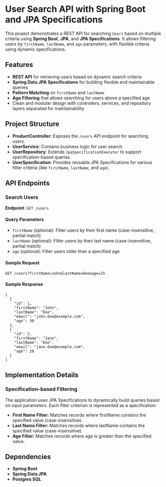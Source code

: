 # User Search API with Spring Boot and JPA Specifications

This project demonstrates a REST API for searching `Users` based on multiple criteria using **Spring Boot**, **JPA**, and **JPA Specifications**. It allows filtering users by `firstName`, `lastName`, and `age` parameters, with flexible criteria using dynamic specifications.

## Features

- **REST API** for retrieving users based on dynamic search criteria
- **Spring Data JPA Specifications** for building flexible and maintainable queries
- **Pattern Matching** on `firstName` and `lastName`
- **Age Filtering** that allows searching for users above a specified age
- Clean and modular design with controllers, services, and repository layers separated for maintainability

## Project Structure

- **ProductController**: Exposes the `/users` API endpoint for searching users.
- **UserService**: Contains business logic for user search.
- **UserRepository**: Extends `JpaSpecificationExecutor` to support specification-based queries.
- **UserSpecification**: Provides reusable JPA Specifications for various filter criteria (like `firstName`, `lastName`, and `age`).

## API Endpoints

### Search Users

**Endpoint**: `GET /users`

#### Query Parameters
- `firstName` (optional): Filter users by their first name (case-insensitive, partial match)
- `lastName` (optional): Filter users by their last name (case-insensitive, partial match)
- `age` (optional): Filter users older than a specified age

#### Sample Request
```http
GET /users?firstName=John&lastName=Doe&age=25
```
#### Sample Response
```
[
  {
    "id": 1,
    "firstName": "John",
    "lastName": "Doe",
    "email": "john.doe@example.com",
    "age": 30
  },
  {
    "id": 2,
    "firstName": "Jane",
    "lastName": "Doe",
    "email": "jane.doe@example.com",
    "age": 28
  }
]
```
## Implementation Details
### Specification-based Filtering
  The application uses JPA Specifications to dynamically build queries based on input parameters. Each filter criterion is represented as a specification:

- **First Name Filter:** Matches records where firstName contains the specified value (case-insensitive).
- **Last Name Filter:** Matches records where lastName contains the specified value (case-insensitive).
- **Age Filter:** Matches records where age is greater than the specified value.
## Dependencies
- **Spring Boot**
- **Spring Data JPA**
- **Postgres SQL**

